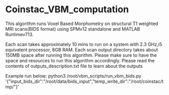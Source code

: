 # Coinstac_VBM_computation
This algorithm runs Voxel Based Morphometry on structural T1 weighted MRI scans(BIDS format) using SPMv12 standalone and MATLAB Runtimev713.

Each scan takes approximately 10 mins to run on a system with 2.3 GHz,i5 equivalent processor, 8GB RAM. Each scan output directory takes about 150MB space after running this algorithm. Please make sure to have the space and resources to run this algorithm accordingly. Please read the contents of outputs_description.txt file to learn about the outputs

Example run below:
python3 /root/vbm_scripts/run_vbm_bids.py '{"input_bids_dir":"/root/data/bids_input","temp_write_dir":"/root/coinstac/tmp/"}'
